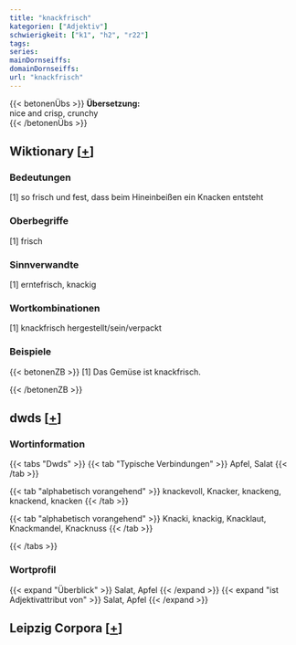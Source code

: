 ```yaml
---
title: "knackfrisch"
kategorien: ["Adjektiv"]
schwierigkeit: ["k1", "h2", "r22"]
tags:
series:
mainDornseiffs:
domainDornseiffs:
url: "knackfrisch"
---
```


{{< betonenÜbs >}}
**Übersetzung:**  
nice and crisp, crunchy  
{{< /betonenÜbs >}}

## Wiktionary [[+](https://de.wiktionary.org/wiki/knackfrisch)]

### Bedeutungen
[1] so frisch und fest, dass beim Hineinbeißen ein Knacken entsteht  

### Oberbegriffe
[1] frisch  

### Sinnverwandte
[1] erntefrisch, knackig  

### Wortkombinationen
[1] knackfrisch hergestellt/sein/verpackt  

### Beispiele
{{< betonenZB >}}
[1] Das Gemüse ist knackfrisch.  

{{< /betonenZB >}}


## dwds [[+](https://www.dwds.de/wb/knackfrisch)]

### Wortinformation
{{< tabs "Dwds" >}}
{{< tab "Typische Verbindungen" >}}
Apfel, Salat
{{< /tab >}}

{{< tab "alphabetisch vorangehend" >}}
knackevoll, Knacker, knackeng, knackend, knacken
{{< /tab >}}

{{< tab "alphabetisch vorangehend" >}}
Knacki, knackig, Knacklaut, Knackmandel, Knacknuss
{{< /tab >}}

{{< /tabs >}}

### Wortprofil
{{< expand "Überblick" >}} Salat, Apfel {{< /expand >}}
{{< expand "ist Adjektivattribut von" >}} Salat, Apfel {{< /expand >}}

## Leipzig Corpora [[+](https://corpora.uni-leipzig.de/en/res?word=knackfrisch&corpusId=deu_newscrawl-public_2018)]

